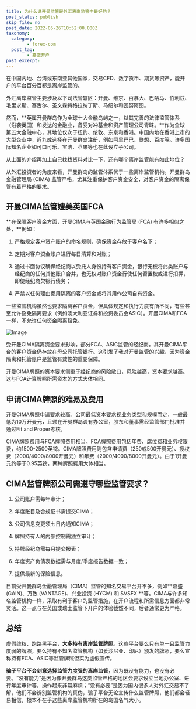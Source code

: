 ```yaml
---
title: 为什么说开曼监管是外汇离岸监管中最好的？
post_status: publish
skip_file: no
post_date: 2022-05-26T10:52:00.000Z
taxonomy:
  category:
        - forex-com
  post_tag:
        - 嘉盛开户
post_excerpt: 
---
```

在中国内地、台湾或东南亚其他国家，交易CFD、数字货币、期货等资产，能开户的平台百分百都是离岸监管的。

外汇离岸监管主要涉及以下司法管辖区：开曼、维京、百慕大、巴哈马、伯利兹、毛里求斯、塞舌尔、圣文森特格拉纳丁斯、马绍尔和瓦努阿图。

然而，**英属开曼群岛作为全球十大金融岛屿之一，以其完善的法律监管体系（沿袭英国）和发达的金融业，备受对冲基金和资产管理公司青睐。**作为全球第五大金融中心，其地位仅次于纽约、伦敦、东京和香港。中国内地在香港上市的大型企业中，近九成选择在开曼群岛注册，例如阿里巴巴、联想、百度等。许多国际知名企业如可口可乐、宝洁、苹果等也在此设立子公司。

从上面的介绍再加上自己找找资料对比一下，还有哪个离岸监管能有如此地位？

从外汇投资者的角度来看，开曼群岛的监管体系优于一些离岸监管机构。开曼群岛金融管理局 (CIMA) 监管严格，尤其注重保护客户资金安全，对客户资金的隔离保管有着严格的要求。

## 开曼CIMA监管媲美英国FCA

**在保障客户资金方面，开曼CIMA与英国金融行为监管局 (FCA) 有许多相似之处，**例如：

1. 严格规定客户资产账户的命名规则，确保资金存放于客户名下；

1. 定期对客户资金账户进行每日清算和对账；

1. 通过书面协议确保经纪商以受托人身份持有客户资金，银行无权将此类账户与经纪商的任何其他账户合并，也无权对账户资金行使任何留置权或进行扣押，即使经纪商欠银行债务；

1. 严禁以任何理由挪用隔离的客户资金或将其用作公司自有资金。

一些监管机构虽然也要求隔离客户资金，但具体规定和执行力度有所不同，有些甚至允许豁免隔离要求（例如澳大利亚证券和投资委员会ASIC）。开曼CIMA和FCA一样，不允许任何资金隔离豁免。

![Image](https://prod-files-secure.s3.us-west-2.amazonaws.com/39ed1227-6d7d-4570-be36-9ccd4a2c4241/bd849744-3fcb-4a37-8312-357962c8f065/image.png?X-Amz-Algorithm=AWS4-HMAC-SHA256&X-Amz-Content-Sha256=UNSIGNED-PAYLOAD&X-Amz-Credential=ASIAZI2LB466QPRSPTEB%2F20250225%2Fus-west-2%2Fs3%2Faws4_request&X-Amz-Date=20250225T101404Z&X-Amz-Expires=3600&X-Amz-Security-Token=IQoJb3JpZ2luX2VjEAoaCXVzLXdlc3QtMiJHMEUCIGzpyfLsblod6MtvU996IK2MFBk3JrND4MebaBpbPfjGAiEAmDurA8AgB%2BubiVaWx2Z44NTmEcBnJxS7ThQpgupwIQMq%2FwMIQxAAGgw2Mzc0MjMxODM4MDUiDFnJtoWh0XFEhvx8IyrcA%2FoH3fo6H%2Fbk1aPxQ0Q3QRiL8fLpae0kiWLT5uSU%2FBhbnFXQmEzMr4tK4vMMBUy00qp0LenKY%2FVc1MItamgf0DXiO36HtYQXgZDcBaZBCmfFtqgGZhi1H%2B635h0mCWYQ8CUIbJJo8O1KWPh4%2BMjwDnlD%2FqwNd0pFXBsB0Lt1K9f2wUkueE3BvgsyWznzyYe4JQeqrOARtbIRl0EJJdN19CYhC3c9WvnqOHPVoF2aqMY6H8SxhMSFkKYxEQ4xQH56707bp9abTnIo81uLNNznfXfMZpB%2F5Mmt247BELlgcWCsAwMIxcfqpvaLZZH%2BmZWfPK7g5TrP9ENL3AJ5SrbOy0qf63kWGv0qz8AyRdCmWGgHjVNzfYHH6qISrjTwrV9wMjHpknjfmMoHfa6Pgr9hRM%2BK3aiLFECJuBx1tZPn%2F3gyfLYdKa7glRhaEwCTDsRyQfR23j9oTtbZD09PW0cBu8wsOVDp%2BgZfwveJqRXuzGtQ46IXTZaX3%2FGx5A47i4pNHQzVInbwN83xsMJaGpByOxetM2l7Q8l%2Fn2rcJkULvepEgqIDCY7Nl5H9ki4JX%2BAwbXO%2Bx%2B%2BLuhF20x0XY7hf4ofl48OnK8rDlmaOqErXFKz3m7UFUlT7Q9SxmTyDMPWg9r0GOqUBxq6Ur0KFXcDe1wmT3835O7xQA6HNEs06G17U05JxeF5mqZJb%2B14UyEASL4Oo6a0JUfR9%2FSr42wmLZ7ICE%2FHyEy1r7JgFXNEP786raJZoCHBqB0YxEhyB83IC7WCttAB7blwzYfn%2BopboOzm88Dh0fsY94l2KEau%2FRG13EAbv2A3n8VMkfB%2F2N0hDeA0DVys428ucR9hELHu4NFuvc8PiXJElMyfc&X-Amz-Signature=393d5e69fd93255455d997d576f25df854c0257aedb4051565ab1719ccb8672b&X-Amz-SignedHeaders=host&x-id=GetObject)

受开曼CIMA隔离资金要求影响，部分FCA、ASIC监管的经纪商，其开曼CIMA平台的客户资金仍存放在母公司托管银行。这引发了我对开曼监管的兴趣，因为资金隔离和托管账户是监管有效性的重要保障。

开曼CIMA牌照的资本要求侧重于经纪商的风险敞口，风险越高，资本要求越高。这与FCA计算牌照所需资本的方式大体相同。

## **申请CIMA牌照的难易及费用**

开曼CIMA牌照申请要求较高。公司最低资本要求视业务类型和规模而定，一般最低为10万开曼元，且须在开曼群岛设有办公室，股东和董事需经监管部门批准并通过Fit and Proper考核。

CIMA牌照费用与FCA牌照费用相当。FCA牌照费用包括年费、席位费和业务权限费，约1500-2500英镑。CIMA牌照费用则包含申请费（250或500开曼元）、授权费（2000/4000/8000开曼元）和年费（2000/4000/8000开曼元）。由于1开曼元约等于0.95英镑，两种牌照费用大体相当。

## CIMA监管牌照公司需遵守哪些监管要求？

1. 公司账户需每年审计；

1. 年度账目及合规证书需提交CIMA；

1. 公司信息变更须七日内通知CIMA；

1. 牌照持有人的内部控制需独立审计；

1. 持牌经纪商需每月提交报表；

1. 年度资产负债表数据需与月度/季度报告数据一致；

1. 提供最新的保险信息。

目前受开曼群岛金融管理局（CIMA）监管的知名交易平台并不多，例如**嘉盛 (GAIN)、万致 (VANTAGE)、兴业投资 (HYCM) 和 SVSFX **等。CIMA与许多知名监管机构一样，采取有利于客户的监管措施，在开户流程和所需信息方面都非常灵活。这一点与在英国或瑞士监管下开户的体验截然不同，后者通常更为严格。

## 总结

虚假维权、跑路黑平台，**大多持有离岸监管牌照**。这些平台要么只有单一且监管力度弱的牌照，要么持有不知名监管机构（如爱沙尼亚、印尼）颁发的牌照，要么宣称持有FCA、ASIC等监管牌照但实为虚假宣传。

**骗子平台不会刻意选择监管力度强的离岸监管**，因为既没有能力，也没有必要。“没有能力”是因为像开曼群岛这类监管严格的地区会要求设立当地办公室、进行年度审计等，操作起来非常麻烦；“没有必要”是因为国内很多人对外汇交易不了解，他们不会辨别监管机构的真伪，骗子平台无论宣传什么监管牌照，他们都会轻易相信，根本不在乎这些离岸监管机构所在的岛国名气大小。
